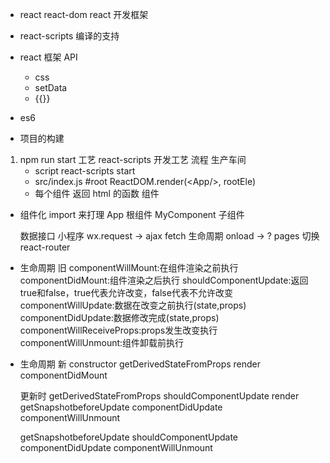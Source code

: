 <!--
 * @Author: LHN
 * @Date: 2020-08-21 15:08:13
 * @LastEditors: LHN
 * @LastEditTime: 2020-11-23 14:57:51
 * @description: In User Settings Edit
 * @FilePath: \react\readme.md
-->
- react react-dom react 开发框架

- react-scripts 编译的支持

- react 框架 API

  - css
  - setData
  - {{}}

- es6
- 项目的构建

1. npm run start 工艺
   react-scripts 开发工艺 流程 生产车间
   - script react-scripts start
   - src/index.js #root ReactDOM.render(\<App/>, rootEle)
   - 每个组件 返回 html 的函数 组件

- 组件化
  import 来打理
  App 根组件
  MyComponent 子组件

  数据接口 小程序 wx.request -> ajax fetch
  生命周期 onload -> ?
  pages 切换 react-router

- 生命周期 旧
  componentWillMount:在组件渲染之前执行
  componentDidMount:组件渲染之后执行
  shouldComponentUpdate:返回true和false，true代表允许改变，false代表不允许改变
  componentWillUpdate:数据在改变之前执行(state,props)
  componentDidUpdate:数据修改完成(state,props)
  componentWillReceiveProps:props发生改变执行
  componentWillUnmount:组件卸载前执行

- 生命周期 新
  constructor
  getDerivedStateFromProps
  render
  componentDidMount

  更新时
  getDerivedStateFromProps
  shouldComponentUpdate
  render
  getSnapshotbeforeUpdate
  componentDidUpdate
  componentWillUnmount


  getSnapshotbeforeUpdate
  shouldComponentUpdate
  componentDidUpdate
  componentWillUnmount